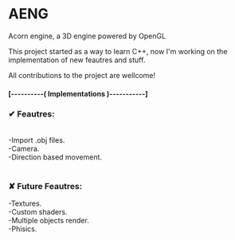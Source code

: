 # AENG
Acorn engine, a 3D engine powered by OpenGL

This project started as a way to learn C++, now I'm working on the implementation of new feautres and stuff.

All contributions to the project are wellcome!

<h4>[----------( Implementations )-----------]</h4>

<h3>✔ Feautres:</h3><br>
-Import .obj files.<br>
-Camera.<br>
-Direction based movement.<br>
<br>
<h3>✘ Future Feautres:</h3>
-Textures.<br>
-Custom shaders.<br>
-Multiple objects render.<br>
-Phisics.<br>

